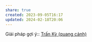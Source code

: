 ```yaml
---
share: true
created: 2023-09-05T16:17
updated: 2024-02-18T20:06
---
```

Giải pháp gợi ý:: [Trấn Kỳ (quang cảnh)](../T%C3%AAn%20gi%E1%BA%A3i%20ph%C3%A1p/Tr%E1%BA%A5n%20K%E1%BB%B3%20(quang%20c%E1%BA%A3nh).md)